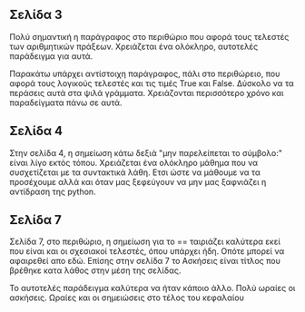 Σελίδα 3
--------
Πολύ σημαντική η παράγραφος στο περιθώριο που αφορά τους τελεστές
των αριθμητικών πράξεων.
Χρειάζεται ένα ολόκληρο, αυτοτελές παράδειγμα για αυτά.

Παρακάτω υπάρχει αντίστοιχη παράγραφος, πάλι στο περιθώρειο,
που αφορά τους λογικούς τελεστές και τις τιμές True και False.
Δύσκολο να τα περάσεις αυτά στα ψιλά γράμματα.
Χρειάζονται περισσότερο χρόνο και παραδείγματα πάνω σε αυτά.

Σελίδα 4
--------
Στην σελίδα 4, η σημείωση κάτω δεξιά "μην παρελείπεται 
το σύμβολο:" είναι λίγο εκτός τόπου. Χρειάζεται ένα ολόκληρο μάθημα
που να συσχετίζεται με τα συντακτικά λάθη. Ετσι ώστε να μάθουμε 
να τα προσέχουμε αλλά και όταν μας ξεφεύγουν να μην μας ξαφνιάζει η αντίδραση 
της python. 

Σελίδα 7
--------
Σελίδα 7, στο περιθώριο, η σημείωση για το == ταιριάζει καλύτερα
εκεί που είναι και οι σχεσιακοί τελεστές, όπου υπάρχει ήδη. Οπότε
μπορεί να αφαιρεθεί απο εδώ.
Επίσης στην σελίδα 7 το Ασκήσεις είναι τίτλος που βρέθηκε κατα λάθος
στην μέση της σελίδας.

Το αυτοτελές παράδειγμα καλύτερα να ήταν κάποιο άλλο.
Πολύ ωραίες οι ασκήσεις.
Ωραίες και οι σημειώσεις στο τέλος του κεφαλαίου

